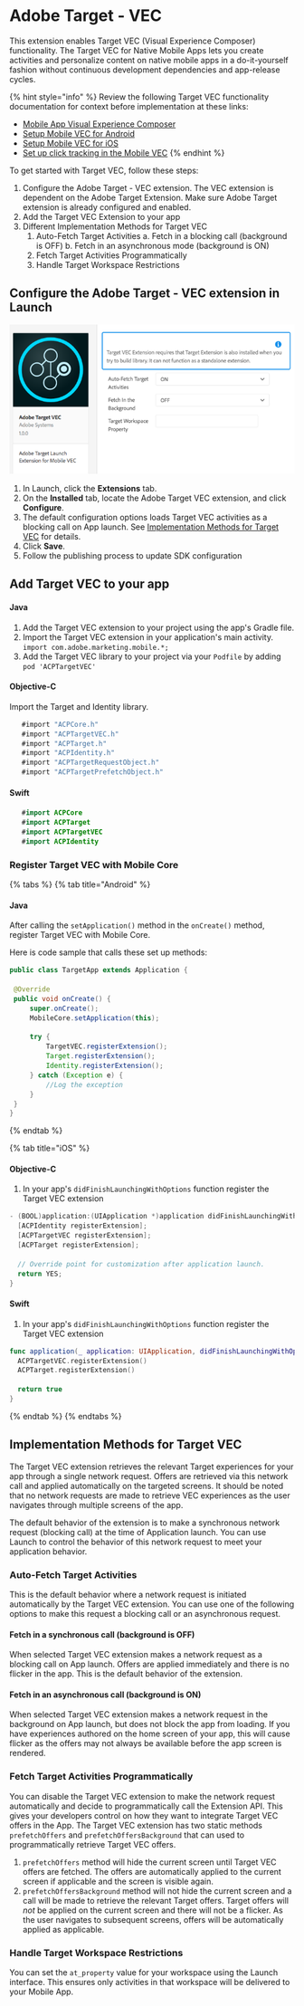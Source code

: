 # Adobe Target - VEC
This extension enables Target VEC (Visual Experience Composer) functionality. The Target VEC for Native Mobile Apps lets you create activities and personalize content on native mobile apps in a do-it-yourself fashion without continuous development dependencies and app-release cycles.

{% hint style="info" %}
Review the following Target VEC functionality documentation for context before implementation at these links:

* [Mobile App Visual Experience Composer](https://docs.adobe.com/content/help/en/target/using/implement-target/mobile-apps/composer/mobile-visual-experience-composer.html)
* [Setup Mobile VEC for Android](https://docs.adobe.com/content/help/en/target/using/implement-target/mobile-apps/composer/mobile-visual-experience-composer-android.html)
* [Setup Mobile VEC for iOS](https://docs.adobe.com/content/help/en/target/using/implement-target/mobile-apps/composer/mobile-visual-experience-composer-ios.html)
* [Set up click tracking in the Mobile VEC](https://docs.adobe.com/content/help/en/target/using/implement-target/mobile-apps/composer/set-up-click-tracking-in-the-mobile-vec.html)
{% endhint %}

To get started with Target VEC, follow these steps:

1. Configure the Adobe Target - VEC extension. The VEC extension is dependent on the Adobe Target Extension. Make sure Adobe Target extension is already configured and enabled.
2. Add the Target VEC Extension to your app
3. Different Implementation Methods for Target VEC
   1. Auto-Fetch Target Activities
      a. Fetch in a blocking call (background is OFF)
      b. Fetch in an asynchronous mode (background is ON)
   2. Fetch Target Activities Programmatically
   3. Handle Target Workspace Restrictions

## Configure the Adobe Target - VEC extension in Launch   <a id="configuring-the-adobe-target-vec-extension-in-adobe-launch"></a>

![Adobe Target VEC Extension Configuration](../.gitbook/assets/adobe-target-vec-1.png)

1. In Launch, click the **Extensions** tab.
2. On the **Installed** tab, locate the Adobe Target VEC extension, and click **Configure**.
3. The default configuration options loads Target VEC activities as a blocking call on App launch. See [Implementation Methods for Target VEC](implementation-methods-for-target-vec) for details.
4. Click **Save**.
5. Follow the publishing process to update SDK configuration

## Add Target VEC to your app

#### Java

1. Add the Target VEC extension to your project using the app's Gradle file.
2. Import the Target VEC extension in your application's main activity.  `import com.adobe.marketing.mobile.*;`
3. Add the Target VEC library to your project via your `Podfile` by adding `pod 'ACPTargetVEC'`

#### Objective-C

Import the Target and Identity library.

```objectivec
   #import "ACPCore.h"
   #import "ACPTargetVEC.h"
   #import "ACPTarget.h"
   #import "ACPIdentity.h"
   #import "ACPTargetRequestObject.h"
   #import "ACPTargetPrefetchObject.h"
```

#### Swift

```swift
   #import ACPCore
   #import ACPTarget
   #import ACPTargetVEC
   #import ACPIdentity
```

### Register Target VEC with Mobile Core

{% tabs %}
{% tab title="Android" %}
#### Java

After calling the `setApplication()` method in the `onCreate()` method, register Target VEC with Mobile Core.

Here is code sample that calls these set up methods:

```java
public class TargetApp extends Application {

 @Override
 public void onCreate() {
     super.onCreate();
     MobileCore.setApplication(this);

     try {
         TargetVEC.registerExtension();
         Target.registerExtension();
         Identity.registerExtension();
     } catch (Exception e) {
         //Log the exception
     }
 }
}
```
{% endtab %}

{% tab title="iOS" %}
#### Objective-C

1. In your app's `didFinishLaunchingWithOptions` function register the Target VEC extension

```objectivec
- (BOOL)application:(UIApplication *)application didFinishLaunchingWithOptions:(NSDictionary *)launchOptions {
  [ACPIdentity registerExtension];
  [ACPTargetVEC registerExtension];
  [ACPTarget registerExtension];

  // Override point for customization after application launch.
  return YES;
}
```

#### Swift
1. In your app's `didFinishLaunchingWithOptions` function register the Target VEC extension

```swift
func application(_ application: UIApplication, didFinishLaunchingWithOptions launchOptions: [UIApplication.LaunchOptionsKey: Any]?) -> Bool {
  ACPTargetVEC.registerExtension()
  ACPTarget.registerExtension()
  
  return true
}
```
{% endtab %}
{% endtabs %}

## Implementation Methods for Target VEC   <a id="implementation-methods-for-target-vec"></a>
The Target VEC extension retrieves the relevant Target experiences for your app through a single network request. Offers are retrieved via this network call and applied automatically on the targeted screens. It should be noted that no network requests are made to retrieve VEC experiences as the user navigates through multiple screens of the app.

The default behavior of the extension is to make a synchronous network request (blocking call) at the time of Application launch. You can use Launch to control the behavior of this network request to meet your application behavior.

### Auto-Fetch Target Activities
This is the default behavior where a network request is initiated automatically by the Target VEC extension. You can use one of the following options to make this request a blocking call or an asynchronous request.

#### Fetch in a synchronous call (background is OFF)
When selected Target VEC extension makes a network request as a blocking call on App launch. Offers are applied immediately and there is no flicker in the app. This is the default behavior of the extension.

#### Fetch in an asynchronous call (background is ON)
When selected Target VEC extension makes a network request in the background on App launch, but does not block the app from loading. If you have experiences authored on the home screen of your app, this will cause flicker as the offers may not always be available before the app screen is rendered.

### Fetch Target Activities Programmatically
You can disable the Target VEC extension to make the network request automatically and decide to programmatically call the Extension API. This gives your developers control on how they want to integrate Target VEC offers in the App. The Target VEC extension has two static methods `prefetchOffers` and `prefetchOffersBackground` that can used to programmatically retrieve Target VEC offers.
1. `prefetchOffers` method will hide the current screen until Target VEC offers are fetched. The offers are automatically applied to the current screen if applicable and the screen is visible again.
2. `prefetchOffersBackground` method will not hide the current screen and a call will be made to retrieve the relevant Target offers. Target offers will *not* be applied on the current screen and there will not be a flicker. As the user navigates to subsequent screens, offers will be automatically applied as applicable.

### Handle Target Workspace Restrictions
You can set the `at_property` value for your workspace using the Launch interface. This ensures only activities in that workspace will be delivered to your Mobile App.
